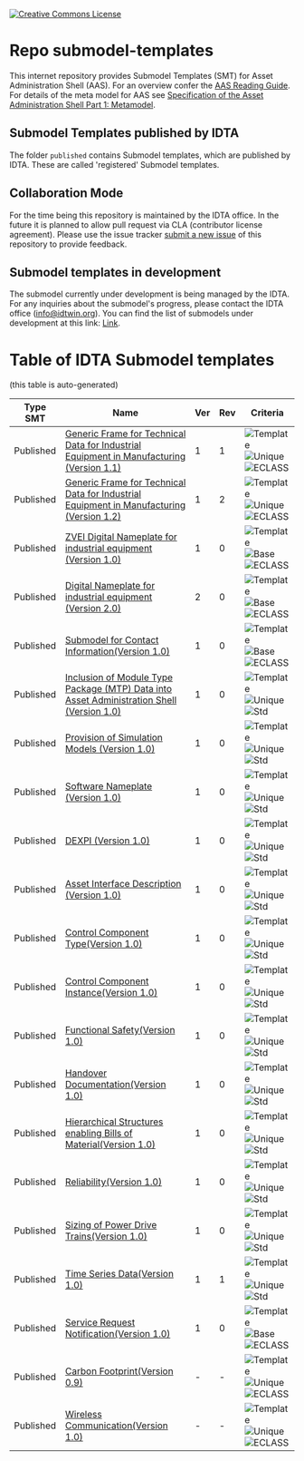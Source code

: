 [![Creative Commons License](
https://licensebuttons.net/l/by/4.0/88x31.png
)](
https://creativecommons.org/licenses/by/4.0/)
# Repo submodel-templates

This internet repository provides Submodel Templates (SMT) for Asset Administration Shell (AAS). For an overview confer the [AAS
Reading Guide](https://industrialdigitaltwin.org/wp-content/uploads/2022/12/2022-12-07_IDTA_AAS-Reading-Guide.pdf). For details of the meta model for AAS see [Specification of the Asset Administration Shell Part 1: Metamodel](https://industrialdigitaltwin.org/content-hub/aasspecifications/idta_01001-3-0_metamodel).


## Submodel Templates published by IDTA

The folder `published` contains Submodel templates, which are published by IDTA. These are called 'registered' Submodel templates.

## Collaboration Mode

For the time being this repository is maintained by the IDTA office. In the future it is planned to allow pull request via CLA (contributor license agreement). 
Please use the issue tracker [submit a new issue](https://github.com/admin-shell-io/submodel-templates/issues/new) of this repository to provide feedback. 

## Submodel templates in development

The submodel currently under development is being managed by the IDTA. For any inquiries about the submodel's progress, please contact the IDTA office (info@idtwin.org).
You can find the list of submodels under development at this link: [Link](https://industrialdigitaltwin.org/en/content-hub/submodels).

# Table of IDTA Submodel templates

(this table is auto-generated)

| Type SMT | Name | Ver | Rev | Criteria | 
|  ---------- |  ---------- |  ---------- |  ---------- |  ---------- | 
| Published | [Generic Frame for Technical Data for Industrial Equipment in Manufacturing (Version 1.1)](https://github.com/admin-shell-io/submodel-templates/tree/main/published/Technical_Data/1/1) | 1 | 1 | ![Template](https://img.shields.io/static/v1?style=plastic&label=SMT&message=Template&color=green)  ![Unique](https://img.shields.io/static/v1?style=plastic&label=SMT&message=Unique&color=b5179e)  ![ECLASS](https://img.shields.io/static/v1?style=plastic&label=SMT&message=ECLASS&color=000055)   | 
| Published | [Generic Frame for Technical Data for Industrial Equipment in Manufacturing (Version 1.2)](https://github.com/admin-shell-io/submodel-templates/tree/main/published/Technical_Data/1/2) | 1 | 2 | ![Template](https://img.shields.io/static/v1?style=plastic&label=SMT&message=Template&color=green)  ![Unique](https://img.shields.io/static/v1?style=plastic&label=SMT&message=Unique&color=b5179e)  ![ECLASS](https://img.shields.io/static/v1?style=plastic&label=SMT&message=ECLASS&color=000055)   |
| Published | [ZVEI Digital Nameplate for industrial equipment (Version 1.0)](https://github.com/admin-shell-io/submodel-templates/tree/main/published/ZVEI_Digital_Nameplate/1/0) | 1 | 0 | ![Template](https://img.shields.io/static/v1?style=plastic&label=SMT&message=Template&color=green)  ![Base](https://img.shields.io/static/v1?style=plastic&label=SMT&message=Base&color=480ca8)  ![ECLASS](https://img.shields.io/static/v1?style=plastic&label=SMT&message=ECLASS&color=000055)   | 
| Published | [Digital Nameplate for industrial equipment (Version 2.0)](https://github.com/admin-shell-io/submodel-templates/tree/main/published/Digital%20nameplate/2/0) | 2 | 0 | ![Template](https://img.shields.io/static/v1?style=plastic&label=SMT&message=Template&color=green)  ![Base](https://img.shields.io/static/v1?style=plastic&label=SMT&message=Base&color=480ca8)  ![ECLASS](https://img.shields.io/static/v1?style=plastic&label=SMT&message=ECLASS&color=000055)   | 
| Published | [Submodel for Contact Information(Version 1.0)](https://github.com/admin-shell-io/submodel-templates/tree/main/published/Contact%20Information/1) | 1 | 0 | ![Template](https://img.shields.io/static/v1?style=plastic&label=SMT&message=Template&color=green)  ![Base](https://img.shields.io/static/v1?style=plastic&label=SMT&message=Base&color=480ca8)  ![ECLASS](https://img.shields.io/static/v1?style=plastic&label=SMT&message=ECLASS&color=000055)   | 
| Published | [Inclusion of Module Type Package (MTP) Data into Asset Administration Shell (Version 1.0)](https://github.com/admin-shell-io/submodel-templates/tree/main/published/MTP/1/0) | 1 | 0 | ![Template](https://img.shields.io/static/v1?style=plastic&label=SMT&message=Template&color=green)  ![Unique](https://img.shields.io/static/v1?style=plastic&label=SMT&message=Unique&color=b5179e)  ![Std](https://img.shields.io/static/v1?style=plastic&label=SMT&message=Std&color=4895ef)   | 
| Published | [Provision of Simulation Models (Version 1.0)](https://github.com/admin-shell-io/submodel-templates/tree/main/published/Provision%20of%20Simulation%20Models/1/0) | 1 | 0 | ![Template](https://img.shields.io/static/v1?style=plastic&label=SMT&message=Template&color=green) ![Unique](https://img.shields.io/static/v1?style=plastic&label=SMT&message=Unique&color=b5179e)  ![Std](https://img.shields.io/static/v1?style=plastic&label=SMT&message=Std&color=4895ef)   |
| Published | [Software Nameplate (Version 1.0)](https://github.com/admin-shell-io/submodel-templates/tree/main/published/Software%20Nameplate/1/0)  | 1 | 0 | ![Template](https://img.shields.io/static/v1?style=plastic&label=SMT&message=Template&color=green) ![Unique](https://img.shields.io/static/v1?style=plastic&label=SMT&message=Unique&color=b5179e)  ![Std](https://img.shields.io/static/v1?style=plastic&label=SMT&message=Std&color=4895ef)   |
| Published | [DEXPI (Version 1.0)](https://github.com/admin-shell-io/submodel-templates/tree/main/published/DEXPI/1/0)  | 1 | 0 | ![Template](https://img.shields.io/static/v1?style=plastic&label=SMT&message=Template&color=green) ![Unique](https://img.shields.io/static/v1?style=plastic&label=SMT&message=Unique&color=b5179e)  ![Std](https://img.shields.io/static/v1?style=plastic&label=SMT&message=Std&color=4895ef)   |
| Published | [Asset Interface Description (Version 1.0)](https://github.com/admin-shell-io/submodel-templates/tree/main/published/Asset%20Interfaces%20Description/1/0)  | 1 | 0 | ![Template](https://img.shields.io/static/v1?style=plastic&label=SMT&message=Template&color=green) ![Unique](https://img.shields.io/static/v1?style=plastic&label=SMT&message=Unique&color=b5179e)  ![Std](https://img.shields.io/static/v1?style=plastic&label=SMT&message=Std&color=4895ef)   |
| Published | [Control Component Type(Version 1.0)](https://github.com/admin-shell-io/submodel-templates/tree/main/published/Control%20Component%20Type/1/0)  | 1 | 0 | ![Template](https://img.shields.io/static/v1?style=plastic&label=SMT&message=Template&color=green) ![Unique](https://img.shields.io/static/v1?style=plastic&label=SMT&message=Unique&color=b5179e)  ![Std](https://img.shields.io/static/v1?style=plastic&label=SMT&message=Std&color=4895ef)   |
| Published | [Control Component Instance(Version 1.0)](https://github.com/admin-shell-io/submodel-templates/tree/main/published/Control%20Component%20Instance/1/0)  | 1 | 0 | ![Template](https://img.shields.io/static/v1?style=plastic&label=SMT&message=Template&color=green) ![Unique](https://img.shields.io/static/v1?style=plastic&label=SMT&message=Unique&color=b5179e)  ![Std](https://img.shields.io/static/v1?style=plastic&label=SMT&message=Std&color=4895ef)   |
| Published | [Functional Safety(Version 1.0)](https://github.com/admin-shell-io/submodel-templates/tree/main/published/Functional%20Safety/1/0) | 1 | 0 | ![Template](https://img.shields.io/static/v1?style=plastic&label=SMT&message=Template&color=green) ![Unique](https://img.shields.io/static/v1?style=plastic&label=SMT&message=Unique&color=b5179e) ![Std](https://img.shields.io/static/v1?style=plastic&label=SMT&message=Std&color=4895ef) |
| Published | [Handover Documentation(Version 1.0)](https://github.com/admin-shell-io/submodel-templates/tree/main/published/Handover%20Documentation/1) | 1 | 0 | ![Template](https://img.shields.io/static/v1?style=plastic&label=SMT&message=Template&color=green) ![Unique](https://img.shields.io/static/v1?style=plastic&label=SMT&message=Unique&color=b5179e) ![Std](https://img.shields.io/static/v1?style=plastic&label=SMT&message=Std&color=4895ef) |
| Published | [Hierarchical Structures enabling Bills of Material(Version 1.0)](https://github.com/admin-shell-io/submodel-templates/tree/main/published/Hierarchical%20Structures%20enabling%20Bills%20of%20Material/1/0) | 1 | 0 | ![Template](https://img.shields.io/static/v1?style=plastic&label=SMT&message=Template&color=green) ![Unique](https://img.shields.io/static/v1?style=plastic&label=SMT&message=Unique&color=b5179e) ![Std](https://img.shields.io/static/v1?style=plastic&label=SMT&message=Std&color=4895ef) |
| Published | [Reliability(Version 1.0)](https://github.com/admin-shell-io/submodel-templates/tree/main/published/Reliability/1/0) | 1 | 0 | ![Template](https://img.shields.io/static/v1?style=plastic&label=SMT&message=Template&color=green) ![Unique](https://img.shields.io/static/v1?style=plastic&label=SMT&message=Unique&color=b5179e) ![Std](https://img.shields.io/static/v1?style=plastic&label=SMT&message=Std&color=4895ef) |
| Published | [Sizing of Power Drive Trains(Version 1.0)](https://github.com/admin-shell-io/submodel-templates/tree/main/published/Sizing%20of%20Power%20Drive%20Trains/1/0) | 1 | 0 | ![Template](https://img.shields.io/static/v1?style=plastic&label=SMT&message=Template&color=green) ![Unique](https://img.shields.io/static/v1?style=plastic&label=SMT&message=Unique&color=b5179e) ![Std](https://img.shields.io/static/v1?style=plastic&label=SMT&message=Std&color=4895ef) |
| Published | [Time Series Data(Version 1.0)](https://github.com/admin-shell-io/submodel-templates/tree/main/published/Time%20Series%20Data/1/1) | 1 | 1 | ![Template](https://img.shields.io/static/v1?style=plastic&label=SMT&message=Template&color=green) ![Unique](https://img.shields.io/static/v1?style=plastic&label=SMT&message=Unique&color=b5179e) ![Std](https://img.shields.io/static/v1?style=plastic&label=SMT&message=Std&color=4895ef) |
| Published | [Service Request Notification(Version 1.0)](https://github.com/admin-shell-io/submodel-templates/tree/main/published/Service%20Request%20Notification/1/0) | 1 | 0 | ![Template](https://img.shields.io/static/v1?style=plastic&label=SMT&message=Template&color=green) ![Base](https://img.shields.io/static/v1?style=plastic&label=SMT&message=Base&color=480ca8) ![ECLASS](https://img.shields.io/static/v1?style=plastic&label=SMT&message=ECLASS&color=000055) |
| Published | [Carbon Footprint(Version 0.9)](https://github.com/admin-shell-io/submodel-templates/tree/main/published/Carbon%20Footprint) | - | - | ![Template](https://img.shields.io/static/v1?style=plastic&label=SMT&message=Template&color=green) ![Unique](https://img.shields.io/static/v1?style=plastic&label=SMT&message=Unique&color=b5179e) ![ECLASS](https://img.shields.io/static/v1?style=plastic&label=SMT&message=ECLASS&color=000055) |
| Published | [Wireless Communication(Version 1.0)](https://github.com/admin-shell-io/submodel-templates/tree/main/published/Wireless%20Communication/1/0) | - | - | ![Template](https://img.shields.io/static/v1?style=plastic&label=SMT&message=Template&color=green) ![Unique](https://img.shields.io/static/v1?style=plastic&label=SMT&message=Unique&color=b5179e) ![ECLASS](https://img.shields.io/static/v1?style=plastic&label=SMT&message=ECLASS&color=000055) |


